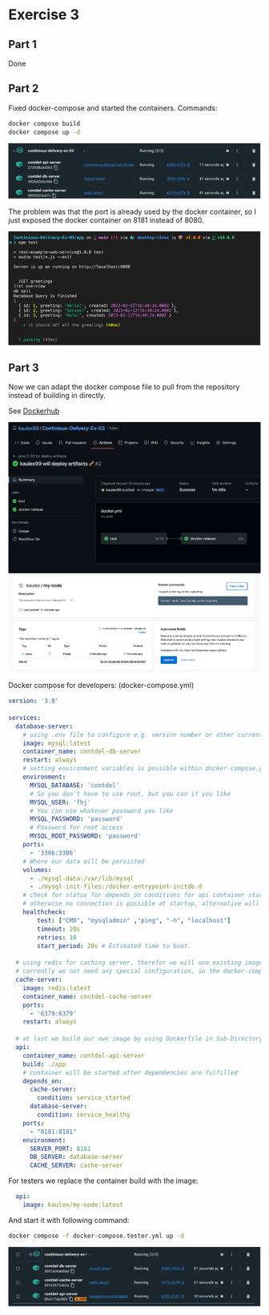 # Exercise 3
## Part 1
Done

## Part 2
Fixed docker-compose and started the containers. Commands:
```bash
docker compose build
docker compose up -d
```

![](img/Picture1.png)

The problem was that the port is already used by the docker container, so I just exposed the docker container on 8181 instead of 8080.

![](img/Picture2.png)

## Part 3

Now we can adapt the docker compose file to pull from the repository instead of building in directly.

See [Dockerhub](https://hub.docker.com/repository/docker/kaulex/my-node/general)

![](img/Picture3.png)
![](img/Picture4.png)

Docker compose for developers: (docker-compose.yml)
```yml
version: '3.8'

services:
  database-server:
    # using .env file to configure e.g. version number or other currently static variables
    image: mysql:latest
    container_name: contdel-db-server
    restart: always
    # setting environment variables is possible within docker-compose.yml
    environment:
      MYSQL_DATABASE: 'contdel'
      # So you don't have to use root, but you can if you like
      MYSQL_USER: 'fhj'
      # You can use whatever password you like
      MYSQL_PASSWORD: 'password'
      # Password for root access
      MYSQL_ROOT_PASSWORD: 'password'
    ports:
      - '3306:3306'
    # Where our data will be persisted
    volumes:      
      - ./mysql-data:/var/lib/mysql
      - ./mysql-init-files:/docker-entrypoint-initdb.d
    # check for status for depends_on conditions for api container start = service_healthy
    # otherwise no connection is possible at startup, alternative will be to refactor node implementation
    healthcheck:
        test: ["CMD", "mysqladmin" ,"ping", "-h", "localhost"]
        timeout: 20s
        retries: 10
        start_period: 20s # Estimated time to boot.

  # using redis for caching server, therefor we will use existing image
  # currently we not need any special configuration, so the docker-compose configuration is simple
  cache-server:
    image: redis:latest
    container_name: contdel-cache-server
    ports:
      - '6379:6379'
    restart: always

  # at last we build our own image by using Dockerfile in Sub-Directory
  api:
    container_name: contdel-api-server
    build: ./app
    # container will be started after dependencies are fulfilled
    depends_on:
      cache-server:
        condition: service_started
      database-server:
        condition: service_healthy
    ports:
      - "8181:8181"
    environment:
      SERVER_PORT: 8181
      DB_SERVER: database-server
      CACHE_SERVER: cache-server
```

For testers we replace the container build with the image:
```yml
  api:
    image: kaulex/my-node:latest
```

And start it with following command:
```bash
docker compose -f docker-compose.tester.yml up -d
```

![](img/Picture6.png)
